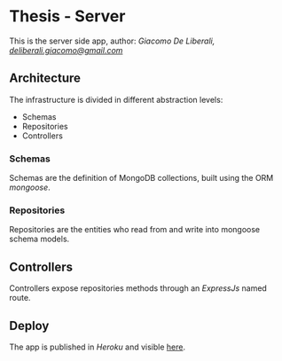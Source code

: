 # Thesis - Server
This is the server side app, author: *Giacomo De Liberali, deliberali.giacomo@gmail.com*

## Architecture
The infrastructure is divided in different abstraction levels:
- Schemas
- Repositories
- Controllers

### Schemas
Schemas are the definition of MongoDB collections, built using the ORM *mongoose*.

### Repositories
Repositories are the entities who read from and write into mongoose schema models.

## Controllers
Controllers expose repositories methods through an *ExpressJs* named route.


## Deploy
The app is published in *Heroku* and visible [here](https://arcane-tundra-32042.herokuapp.com/).



